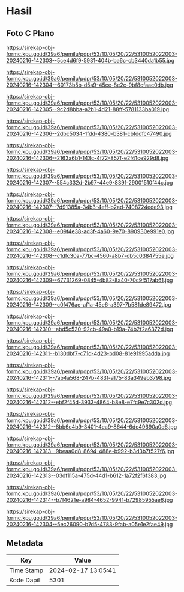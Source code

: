 # Hasil

## Foto C Plano

https://sirekap-obj-formc.kpu.go.id/39a6/pemilu/pdpr/53/10/05/20/22/5310052022003-20240216-142303--5ce4d6f9-5931-404b-ba6c-cb3440da1b55.jpg

https://sirekap-obj-formc.kpu.go.id/39a6/pemilu/pdpr/53/10/05/20/22/5310052022003-20240216-142304--60173b5b-d5a9-45ce-8e2c-9bf8cfaac0db.jpg

https://sirekap-obj-formc.kpu.go.id/39a6/pemilu/pdpr/53/10/05/20/22/5310052022003-20240216-142305--9c2d8bba-a2b1-4d21-88ff-5781133ba019.jpg

https://sirekap-obj-formc.kpu.go.id/39a6/pemilu/pdpr/53/10/05/20/22/5310052022003-20240216-142306--2dbc5034-1fdd-4380-b381-cbfddfc47490.jpg

https://sirekap-obj-formc.kpu.go.id/39a6/pemilu/pdpr/53/10/05/20/22/5310052022003-20240216-142306--2163a6b1-143c-4f72-857f-e2f41ce929d8.jpg

https://sirekap-obj-formc.kpu.go.id/39a6/pemilu/pdpr/53/10/05/20/22/5310052022003-20240216-142307--554c332d-2b97-44e9-839f-29001510f44c.jpg

https://sirekap-obj-formc.kpu.go.id/39a6/pemilu/pdpr/53/10/05/20/22/5310052022003-20240216-142307--7d91385a-34b3-4eff-b2ad-7408724ede93.jpg

https://sirekap-obj-formc.kpu.go.id/39a6/pemilu/pdpr/53/10/05/20/22/5310052022003-20240216-142308--e09f4e38-ad3f-4a60-9e70-890930e991e0.jpg

https://sirekap-obj-formc.kpu.go.id/39a6/pemilu/pdpr/53/10/05/20/22/5310052022003-20240216-142308--c1dfc30a-77bc-4560-a8b7-db5c0384755e.jpg

https://sirekap-obj-formc.kpu.go.id/39a6/pemilu/pdpr/53/10/05/20/22/5310052022003-20240216-142309--67731269-0845-4b82-8a40-70c9f517ab61.jpg

https://sirekap-obj-formc.kpu.go.id/39a6/pemilu/pdpr/53/10/05/20/22/5310052022003-20240216-142309--c0f476ae-af1a-45e6-a397-7b581de89472.jpg

https://sirekap-obj-formc.kpu.go.id/39a6/pemilu/pdpr/53/10/05/20/22/5310052022003-20240216-142310--abd5c520-92cb-49a0-b19a-74b2f2a6372d.jpg

https://sirekap-obj-formc.kpu.go.id/39a6/pemilu/pdpr/53/10/05/20/22/5310052022003-20240216-142311--b130dbf7-c71d-4d23-bd08-81e91995adda.jpg

https://sirekap-obj-formc.kpu.go.id/39a6/pemilu/pdpr/53/10/05/20/22/5310052022003-20240216-142311--7ab4a568-247b-483f-a175-83a349eb3798.jpg

https://sirekap-obj-formc.kpu.go.id/39a6/pemilu/pdpr/53/10/05/20/22/5310052022003-20240216-142312--ebf2f45d-3933-4864-b8e8-e7fc9e7c302d.jpg

https://sirekap-obj-formc.kpu.go.id/39a6/pemilu/pdpr/53/10/05/20/22/5310052022003-20240216-142312--8bb6c4b9-3401-4ea9-8644-6de49690a0d6.jpg

https://sirekap-obj-formc.kpu.go.id/39a6/pemilu/pdpr/53/10/05/20/22/5310052022003-20240216-142313--9beaa0d8-8694-488e-b992-b3d3b7f527f6.jpg

https://sirekap-obj-formc.kpu.go.id/39a6/pemilu/pdpr/53/10/05/20/22/5310052022003-20240216-142313--03df115a-475d-44d1-b612-1a72f2f6f383.jpg

https://sirekap-obj-formc.kpu.go.id/39a6/pemilu/pdpr/53/10/05/20/22/5310052022003-20240216-142314--b7f4621e-a984-4652-9941-b72985955ae6.jpg

https://sirekap-obj-formc.kpu.go.id/39a6/pemilu/pdpr/53/10/05/20/22/5310052022003-20240216-142304--5ec26090-b7d5-4783-9fab-a05e1e2fae49.jpg


## Metadata

| Key        | Value               |
| ---------- | ------------------- |
| Time Stamp | 2024-02-17 13:05:41 |
| Kode Dapil | 5301                |



